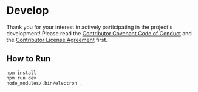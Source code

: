 # Develop

Thank you for your interest in actively participating in the project's development!
Please read the [Contributor Covenant Code of Conduct](code-of-conduct.md) and the [Contributor License Agreement](contributor-license-agreement.md) first.

## How to Run
```
npm install
npm run dev
node_modules/.bin/electron .
```